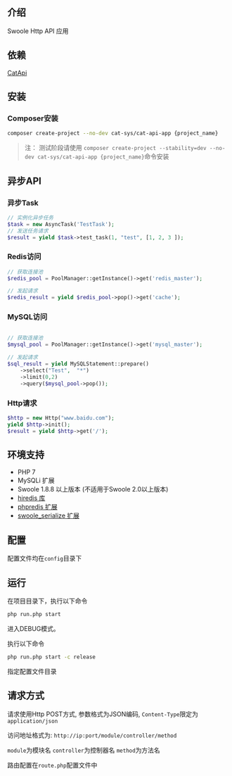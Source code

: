 ## 介绍
Swoole Http API 应用

## 依赖

[CatApi](https://github.com/CatsSystem/CatApi)


## 安装

### Composer安装

```bash
composer create-project --no-dev cat-sys/cat-api-app {project_name}
```

> 注： 测试阶段请使用 `composer create-project --stability=dev --no-dev cat-sys/cat-api-app {project_name}`命令安装


## 异步API

### 异步Task

```php
// 实例化异步任务
$task = new AsyncTask('TestTask');
// 发送任务请求
$result = yield $task->test_task(1, "test", [1, 2, 3 ]);
```

### Redis访问

```php
// 获取连接池
$redis_pool = PoolManager::getInstance()->get('redis_master');

// 发起请求
$redis_result = yield $redis_pool->pop()->get('cache');

```

### MySQL访问

```php

// 获取连接池
$mysql_pool = PoolManager::getInstance()->get('mysql_master');

// 发起请求
$sql_result = yield MySQLStatement::prepare()
    ->select("Test",  "*")
    ->limit(0,2)
    ->query($mysql_pool->pop());

```

### Http请求

```php
$http = new Http("www.baidu.com");
yield $http->init();
$result = yield $http->get('/');

```

## 环境支持

* PHP 7 <br>
* MySQLi 扩展
* Swoole 1.8.8 以上版本 (不适用于Swoole 2.0以上版本)
* [hiredis 库](https://github.com/redis/hiredis)
* [phpredis 扩展](https://github.com/phpredis/phpredis)
* [swoole_serialize 扩展](https://github.com/swoole/swoole_serialize)

## 配置

配置文件均在`config`目录下

## 运行

在项目目录下，执行以下命令
```bash
php run.php start
```
进入DEBUG模式。

执行以下命令
```bash
php run.php start -c release
```
指定配置文件目录

## 请求方式

请求使用Http POST方式, 参数格式为JSON编码, `Content-Type`限定为`application/json`

访问地址格式为: `http://ip:port/module/controller/method`

`module`为模块名
`controller`为控制器名
`method`为方法名

路由配置在`route.php`配置文件中